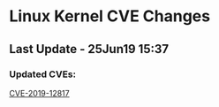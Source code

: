 
# **Linux Kernel CVE Changes**

## Last Update - 25Jun19 15:37

### **Updated CVEs:**

[CVE-2019-12817](cves/CVE-2019-12817)  
